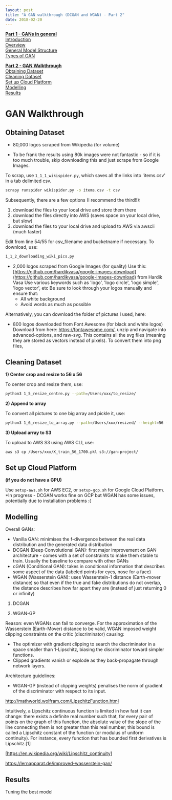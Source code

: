 ```yaml
---
layout: post
title: "A GAN walkthrough (DCGAN and WGAN) - Part 2"
date: 2018-02-20
---
```



<a href='https://www.yinglinglow.com/blog/2018/02/13/GAN-walkthrough'>__Part 1 - GANs in general__</a><br>
<a href='https://www.yinglinglow.com/blog/2018/02/13/GAN-walkthrough#introduction'>Introduction</a><br>
<a href='https://www.yinglinglow.com/blog/2018/02/13/GAN-walkthrough#overview'>Overview</a><br>
<a href='https://www.yinglinglow.com/blog/2018/02/13/GAN-walkthrough#general-model-structure'>General Model Structure</a><br>
<a href='https://www.yinglinglow.com/blog/2018/02/13/GAN-walkthrough#types-of-gan'>Types of GAN</a>

<a href='#GAN-walkthrough-2'>__Part 2 - GAN Walkthrough__</a><br>
<a href='#obtaining-dataset'>Obtaining Dataset</a><br>
<a href='#cleaning-dataset'>Cleaning Dataset</a><br>
<a href='#set-up-cloud-platform'>Set up Cloud Platform</a><br>
<a href='#modelling'>Modelling</a><br>
<a href='#results'>Results</a><br>

# GAN Walkthrough

## Obtaining Dataset

- 80,000 logos scraped from Wikipedia (for volume)
* To be frank the results using 80k images were not fantastic - so if it is too much trouble, skip downloading this and just scrape from Google Images.

To scrap, use `1_1_1_wikispider.py`, which saves all the links into 'items.csv' in a tab delimited csv.

```bash
scrapy runspider wikispider.py -o items.csv -t csv
```
Subsequently, there are a few options (I recommend the third!!):
1) download the files to your local drive and store them there
2) download the files directly into AWS (saves space on your local drive, but slow)
3) download the files to your local drive and upload to AWS via awscli (much faster)

Edit from line 54/55 for csv_filename and bucketname if necessary.
To download, use:
```bash
1_1_2_downloading_wiki_pics.py
```

- 2,000 logos scraped from Google Images (for quality)
Use this: [https://github.com/hardikvasa/google-images-download](https://github.com/hardikvasa/google-images-download) from Hardik Vasa
Use various keywords such as 'logo', 'logo circle', 'logo simple', 'logo vector', etc
Be sure to look through your logos manually and ensure that:
    - All white background
    - Avoid words as much as possible

Alternatively, you can download the folder of pictures I used, here: 


- 800 logos downloaded from Font Awesome (for black and white logos)
Download from here: https://fontawesome.com/, unzip and navigate into advanced-options, and raw-svg.
This contains all the svg files (meaning they are stored as vectors instead of pixels). 
To convert them into png files, 


## Cleaning Dataset

__1) Center crop and resize to 56 x 56__

To center crop and resize them, use:
```bash
python3 1_5_resize_centre.py --path=/Users/xxx/to_resize/
```

__2) Append to array__

To convert all pictures to one big array and pickle it, use:
```bash
python3 1_6_resize_to_array.py --path=/Users/xxx/resized/ --height=56 --target_path=/Users/xxx/ to_augment=True
```

__3) Upload array to S3__

To upload to AWS S3 using AWS CLI, use:
```bash
aws s3 cp /Users/xxx/X_train_56_1700.pkl s3://gan-project/
```

## Set up Cloud Platform
__(if you do not have a GPU)__

Use `setup-aws.sh` for AWS EC2, or `setup-gcp.sh` for Google Cloud Platform.
*In progress - DCGAN works fine on GCP but WGAN has some issues, potentially due to installation problems :(

## Modelling

Overall GANs:

- Vanilla GAN: minimises the f-divergence between the real data distribution and the generated data distribution
- DCGAN (Deep Convolutional GAN): first major improvement on GAN architecture - comes with a set of constraints to make them stable to train. Usually the baseline to compare with other GANs
- cGAN (Conditional GAN): takes in conditional information that describes some aspect of the data (labeled points for eyes, nose for a face)
- WGAN (Wasserstein GAN): uses Wasserstein-1 distance (Earth-mover distance) so that even if the true and fake distributions do not overlap, the distance describes how far apart they are (instead of just returning 0 or infinity)

1) DCGAN

2) WGAN-GP

Reason: even WGANs can fail to converge. For the approximation of the Wasserstein (Earth-Mover) distance to be valid, WGAN imposed weight clipping constraints on the critic (discriminator) causing:
- The optimizer with gradient clipping to search the discriminator in a space smaller than 1-Lipschitz, biasing the discriminator toward simpler functions.
- Clipped gradients vanish or explode as they back-propagate through network layers.

Architecture guidelines:
- WGAN-GP (instead of clipping weights) penalises the norm of gradient of the discriminator with respect to its input.

http://mathworld.wolfram.com/LipschitzFunction.html


Intuitively, a Lipschitz continuous function is limited in how fast it can change: there exists a definite real number such that, for every pair of points on the graph of this function, the absolute value of the slope of the line connecting them is not greater than this real number; this bound is called a Lipschitz constant of the function (or modulus of uniform continuity). For instance, every function that has bounded first derivatives is Lipschitz.[1]

[https://en.wikipedia.org/wiki/Lipschitz_continuity]

https://lernapparat.de/improved-wasserstein-gan/




## Results

Tuning the best model